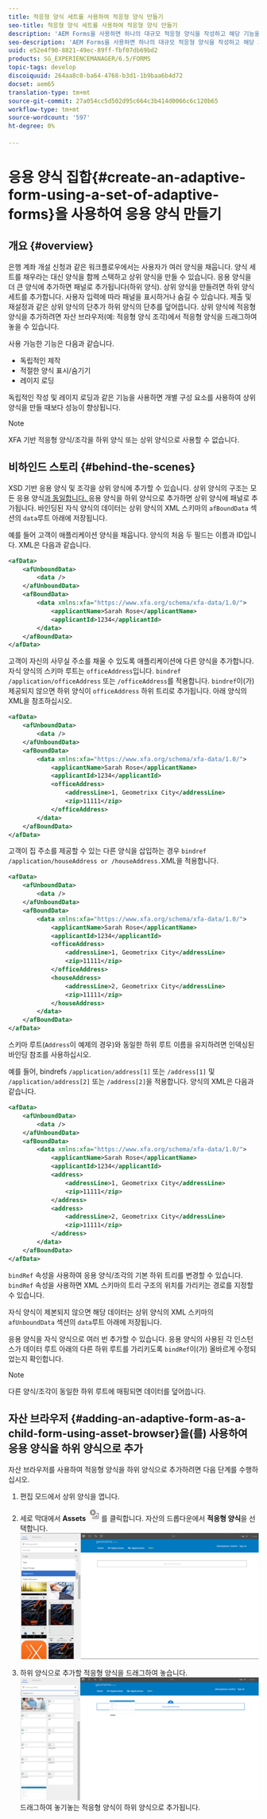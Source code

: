 ```yaml
---
title: 적응형 양식 세트를 사용하여 적응형 양식 만들기
seo-title: 적응형 양식 세트를 사용하여 적응형 양식 만들기
description: 'AEM Forms을 사용하면 하나의 대규모 적응형 양식을 작성하고 해당 기능을 이해할 수 있습니다. '
seo-description: 'AEM Forms을 사용하면 하나의 대규모 적응형 양식을 작성하고 해당 기능을 이해할 수 있습니다. '
uuid: e52e4f90-8821-49ec-89ff-fbf07db69bd2
products: SG_EXPERIENCEMANAGER/6.5/FORMS
topic-tags: develop
discoiquuid: 264aa8c0-ba64-4768-b3d1-1b9baa6b4d72
docset: aem65
translation-type: tm+mt
source-git-commit: 27a054cc5d502d95c664c3b414d0066c6c120b65
workflow-type: tm+mt
source-wordcount: '597'
ht-degree: 0%

---
```



# 응용 양식 집합{#create-an-adaptive-form-using-a-set-of-adaptive-forms}을 사용하여 응용 양식 만들기

## 개요 {#overview}

은행 계좌 개설 신청과 같은 워크플로우에서는 사용자가 여러 양식을 채웁니다. 양식 세트를 채우라는 대신 양식을 함께 스택하고 상위 양식을 만들 수 있습니다. 응용 양식을 더 큰 양식에 추가하면 패널로 추가됩니다(하위 양식). 상위 양식을 만들려면 하위 양식 세트를 추가합니다. 사용자 입력에 따라 패널을 표시하거나 숨길 수 있습니다. 제출 및 재설정과 같은 상위 양식의 단추가 하위 양식의 단추를 덮어씁니다. 상위 양식에 적응형 양식을 추가하려면 자산 브라우저(예: 적응형 양식 조각)에서 적응형 양식을 드래그하여 놓을 수 있습니다.

사용 가능한 기능은 다음과 같습니다.

* 독립적인 제작
* 적절한 양식 표시/숨기기
* 레이지 로딩

독립적인 작성 및 레이지 로딩과 같은 기능을 사용하면 개별 구성 요소를 사용하여 상위 양식을 만들 때보다 성능이 향상됩니다.

>[!NOTE]
>
>XFA 기반 적응형 양식/조각을 하위 양식 또는 상위 양식으로 사용할 수 없습니다.

## 비하인드 스토리 {#behind-the-scenes}

XSD 기반 응용 양식 및 조각을 상위 양식에 추가할 수 있습니다. 상위 양식의 구조는 모든 응용 양식[과 동일합니다. ](../../forms/using/prepopulate-adaptive-form-fields.md) 응용 양식을 하위 양식으로 추가하면 상위 양식에 패널로 추가됩니다. 바인딩된 자식 양식의 데이터는 상위 양식의 XML 스키마의 `afBoundData` 섹션의 `data`루트 아래에 저장됩니다.

예를 들어 고객이 애플리케이션 양식을 채웁니다. 양식의 처음 두 필드는 이름과 ID입니다. XML은 다음과 같습니다.

```xml
<afData>
    <afUnboundData>
        <data />
    </afUnboundData>
    <afBoundData>
        <data xmlns:xfa="https://www.xfa.org/schema/xfa-data/1.0/">
            <applicantName>Sarah Rose</applicantName>
            <applicantId>1234</applicantId>
        </data>
    </afBoundData>
</afData>
```

고객이 자신의 사무실 주소를 채울 수 있도록 애플리케이션에 다른 양식을 추가합니다. 자식 양식의 스키마 루트는 `officeAddress`입니다. `bindref` `/application/officeAddress` 또는 `/officeAddress`를 적용합니다. `bindref`이(가) 제공되지 않으면 하위 양식이 `officeAddress` 하위 트리로 추가됩니다. 아래 양식의 XML을 참조하십시오.

```xml
<afData>
    <afUnboundData>
        <data />
    </afUnboundData>
    <afBoundData>
        <data xmlns:xfa="https://www.xfa.org/schema/xfa-data/1.0/">
            <applicantName>Sarah Rose</applicantName>
            <applicantId>1234</applicantId>
            <officeAddress>
                <addressLine>1, Geometrixx City</addressLine>
                <zip>11111</zip>
            </officeAddress>
        </data>
    </afBoundData>
</afData>
```

고객이 집 주소를 제공할 수 있는 다른 양식을 삽입하는 경우 `bindref` `/application/houseAddress or /houseAddress.`XML을 적용합니다.

```xml
<afData>
    <afUnboundData>
        <data />
    </afUnboundData>
    <afBoundData>
        <data xmlns:xfa="https://www.xfa.org/schema/xfa-data/1.0/">
            <applicantName>Sarah Rose</applicantName>
            <applicantId>1234</applicantId>
            <officeAddress>
                <addressLine>1, Geometrixx City</addressLine>
                <zip>11111</zip>
            </officeAddress>
            <houseAddress>
                <addressLine>2, Geometrixx City</addressLine>
                <zip>11111</zip>
            </houseAddress>
        </data>
    </afBoundData>
</afData>
```

스키마 루트(`Address`이 예제의 경우)와 동일한 하위 루트 이름을 유지하려면 인덱싱된 바인딩 참조를 사용하십시오.

예를 들어, bindrefs `/application/address[1]` 또는 `/address[1]` 및 `/application/address[2]` 또는 `/address[2]`을 적용합니다. 양식의 XML은 다음과 같습니다.

```xml
<afData>
    <afUnboundData>
        <data />
    </afUnboundData>
    <afBoundData>
        <data xmlns:xfa="https://www.xfa.org/schema/xfa-data/1.0/">
            <applicantName>Sarah Rose</applicantName>
            <applicantId>1234</applicantId>
            <address>
                <addressLine>1, Geometrixx City</addressLine>
                <zip>11111</zip>
            </address>
            <address>
                <addressLine>2, Geometrixx City</addressLine>
                <zip>11111</zip>
            </address>
        </data>
    </afBoundData>
</afData>
```

`bindRef` 속성을 사용하여 응용 양식/조각의 기본 하위 트리를 변경할 수 있습니다. `bindRef` 속성을 사용하면 XML 스키마의 트리 구조의 위치를 가리키는 경로를 지정할 수 있습니다.

자식 양식이 제본되지 않으면 해당 데이터는 상위 양식의 XML 스키마의 `afUnboundData` 섹션의 `data`루트 아래에 저장됩니다.

응용 양식을 자식 양식으로 여러 번 추가할 수 있습니다. 응용 양식의 사용된 각 인스턴스가 데이터 루트 아래의 다른 하위 루트를 가리키도록 `bindRef`이(가) 올바르게 수정되었는지 확인합니다.

>[!NOTE]
>
>다른 양식/조각이 동일한 하위 루트에 매핑되면 데이터를 덮어씁니다.

## 자산 브라우저 {#adding-an-adaptive-form-as-a-child-form-using-asset-browser}을(를) 사용하여 응용 양식을 하위 양식으로 추가

자산 브라우저를 사용하여 적응형 양식을 하위 양식으로 추가하려면 다음 단계를 수행하십시오.

1. 편집 모드에서 상위 양식을 엽니다.
1. 세로 막대에서 **Assets** ![assets-browser](assets/assets-browser.png)를 클릭합니다. 자산의 드롭다운에서 **적응형 양식**을 선택합니다.
   [ ![자산 아래에서 적응형 양식 선택](assets/asset.png)](assets/asset-1.png)

1. 하위 양식으로 추가할 적응형 양식을 드래그하여 놓습니다.
   [ ![사이트에 적응형 양식을 ](assets/drag-drop.png)](assets/drag-drop-1.png)드래그하여 놓기놓는 적응형 양식이 하위 양식으로 추가됩니다.

